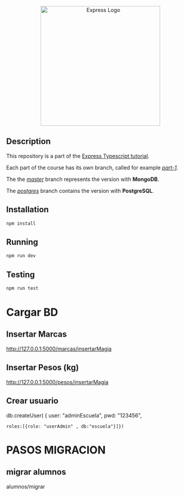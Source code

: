 <p align="center">
  <a href="https://expressjs.com/" target="blank"><img src="http://wanago.io/express.png" width="320" alt="Express Logo" /></a>
</p>

## Description

This repository is a part of the [Express Typescript tutorial](https://wanago.io/courses/typescript-express-tutorial/).

Each part of the course has its own branch, called for example [_part-1_](https://github.com/mwanago/express-typescript/tree/part-1).

The the [_master_](https://github.com/mwanago/express-typescript) branch represents the version with **MongoDB**.

The [_postgres_](https://github.com/mwanago/express-typescript/tree/postgres) branch contains the version with **PostgreSQL**.

## Installation

```bash
npm install
```

## Running

```bash
npm run dev
```

## Testing

```bash
npm run test
```

# Cargar BD
## Insertar Marcas
http://127.0.0.1:5000/marcas/insertarMagia
## Insertar Pesos (kg)
http://127.0.0.1:5000/pesos/insertarMagia



## Crear usuario
db.createUser(
{	user: "adminEscuela",
	pwd: "123456",

	roles:[{role: "userAdmin" , db:"escuela"}]})


# PASOS MIGRACION
## migrar alumnos 
alumnos/migrar